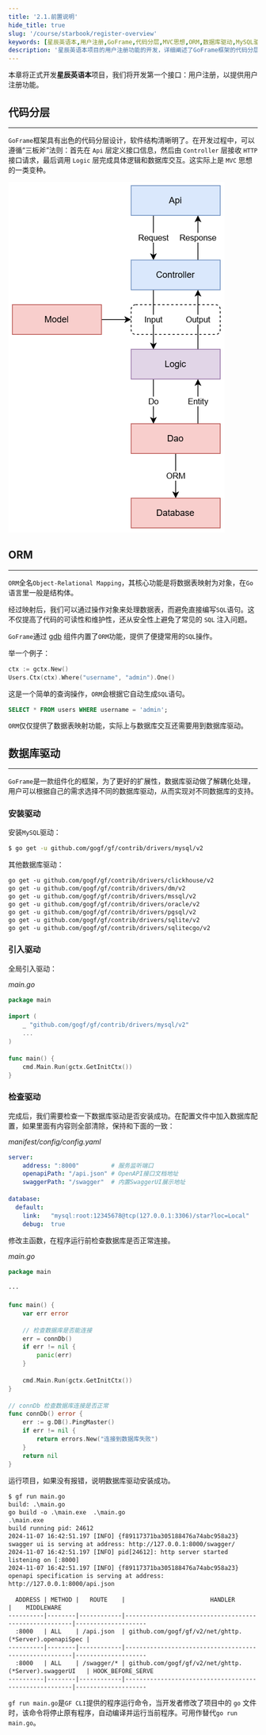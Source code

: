 ```yaml
---
title: '2.1.前置说明'
hide_title: true
slug: '/course/starbook/register-overview'
keywords: [星辰英语本,用户注册,GoFrame,代码分层,MVC思想,ORM,数据库驱动,MySQL驱动,Go语言,软件开发]
description: '星辰英语本项目的用户注册功能的开发，详细阐述了GoFrame框架的代码分层设计和ORM功能的应用，提供了MySQL驱动的安装与使用说明，通过简单示例说明数据库交互的实现过程，提高代码可读性与维护性，避免SQL注入风险，并与MySQL数据库的实际连接过程进行了讲解。'
---
```

本章将正式开发**星辰英语本**项目，我们将开发第一个接口：用户注册，以提供用户注册功能。

## 代码分层
---
`GoFrame`框架具有出色的代码分层设计，软件结构清晰明了。在开发过程中，可以遵循“三板斧”法则：首先在 `Api` 层定义接口信息，然后由 `Controller` 层接收 `HTTP` 接口请求，最后调用 `Logic` 层完成具体逻辑和数据库交互。这实际上是 `MVC` 思想的一类变种。

![流程](../assets/流程.png)


## ORM
---
`ORM`全名`Object-Relational Mapping`，其核心功能是将数据表映射为对象，在`Go`语言里一般是结构体。

经过映射后，我们可以通过操作对象来处理数据表，而避免直接编写`SQL`语句。这不仅提高了代码的可读性和维护性，还从安全性上避免了常见的 `SQL` 注入问题。

`GoFrame`通过 [gdb](../../../docs/核心组件/数据库ORM/数据库ORM.md) 组件内置了`ORM`功能，提供了便捷常用的`SQL`操作。 

举一个例子：
```go
ctx := gctx.New()
Users.Ctx(ctx).Where("username", "admin").One()
```

这是一个简单的查询操作，`ORM`会根据它自动生成`SQL`语句。
```sql
SELECT * FROM users WHERE username = 'admin';
```

`ORM`仅仅提供了数据表映射功能，实际上与数据库交互还需要用到数据库驱动。

## 数据库驱动
---
`GoFrame`是一款组件化的框架，为了更好的扩展性，数据库驱动做了解耦化处理，用户可以根据自己的需求选择不同的数据库驱动，从而实现对不同数据库的支持。

### 安装驱动
安装`MySQL`驱动：
```bash
$ go get -u github.com/gogf/gf/contrib/drivers/mysql/v2
```

其他数据库驱动：
```text
go get -u github.com/gogf/gf/contrib/drivers/clickhouse/v2
go get -u github.com/gogf/gf/contrib/drivers/dm/v2
go get -u github.com/gogf/gf/contrib/drivers/mssql/v2
go get -u github.com/gogf/gf/contrib/drivers/oracle/v2
go get -u github.com/gogf/gf/contrib/drivers/pgsql/v2
go get -u github.com/gogf/gf/contrib/drivers/sqlite/v2
go get -u github.com/gogf/gf/contrib/drivers/sqlitecgo/v2
```

### 引入驱动
全局引入驱动：

*main.go*
```go
package main

import (
    _ "github.com/gogf/gf/contrib/drivers/mysql/v2"
    ...
)

func main() {
    cmd.Main.Run(gctx.GetInitCtx())
}
```

### 检查驱动
完成后，我们需要检查一下数据库驱动是否安装成功。在配置文件中加入数据库配置，如果里面有内容则全部清除，保持和下面的一致：

*manifest/config/config.yaml*
```yaml
server:
    address: ":8000"         # 服务监听端口
    openapiPath: "/api.json" # OpenAPI接口文档地址
    swaggerPath: "/swagger"  # 内置SwaggerUI展示地址

database:
  default:
    link:   "mysql:root:12345678@tcp(127.0.0.1:3306)/star?loc=Local"
    debug:  true
```

修改主函数，在程序运行前检查数据库是否正常连接。

*main.go*
```go
package main

···

func main() {
    var err error

    // 检查数据库是否能连接
    err = connDb()
    if err != nil {
        panic(err)
    }

    cmd.Main.Run(gctx.GetInitCtx())
}

// connDb 检查数据库连接是否正常
func connDb() error {
    err := g.DB().PingMaster()
    if err != nil {
        return errors.New("连接到数据库失败")
    }
    return nil
}
```

运行项目，如果没有报错，说明数据库驱动安装成功。
```base
$ gf run main.go
build: .\main.go
go build -o .\main.exe  .\main.go
.\main.exe 
build running pid: 24612
2024-11-07 16:42:51.197 [INFO] {f89117371ba305188476a74abc958a23} swagger ui is serving at address: http://127.0.0.1:8000/swagger/
2024-11-07 16:42:51.197 [INFO] pid[24612]: http server started listening on [:8000]
2024-11-07 16:42:51.197 [INFO] {f89117371ba305188476a74abc958a23} openapi specification is serving at address: http://127.0.0.1:8000/api.json

  ADDRESS | METHOD |   ROUTE    |                        HANDLER                        |    MIDDLEWARE
----------|--------|------------|-------------------------------------------------------|--------------------
  :8000   | ALL    | /api.json  | github.com/gogf/gf/v2/net/ghttp.(*Server).openapiSpec |
----------|--------|------------|-------------------------------------------------------|--------------------
  :8000   | ALL    | /swagger/* | github.com/gogf/gf/v2/net/ghttp.(*Server).swaggerUI   | HOOK_BEFORE_SERVE
----------|--------|------------|-------------------------------------------------------|--------------------
```

`gf run main.go`是`GF CLI`提供的程序运行命令，当开发者修改了项目中的 `go` 文件时，该命令将停止原有程序，自动编译并运行当前程序。可用作替代`go run main.go`。